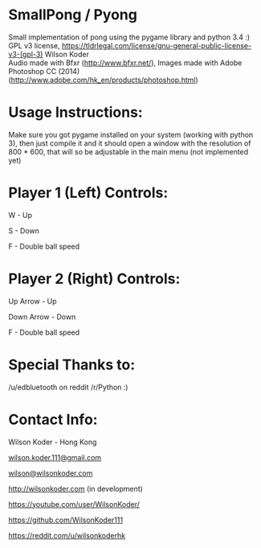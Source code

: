 SmallPong / Pyong
=================

Small implementation of pong using the pygame library and python 3.4 :) 
GPL v3 license,  https://tldrlegal.com/license/gnu-general-public-license-v3-(gpl-3) Wilson Koder    
Audio made with Bfxr (http://www.bfxr.net/), 
Images made with Adobe Photoshop CC (2014) (http://www.adobe.com/hk_en/products/photoshop.html) 

Usage Instructions:
===================

Make sure you got pygame installed on your system (working with python 3), then just compile it and it should open a
window with the resolution of 800 * 600, that will so be adjustable in the main menu (not implemented yet)

Player 1 (Left) Controls:
=========================

W - Up

S - Down

F - Double ball speed

Player 2 (Right) Controls:
==========================

Up Arrow - Up

Down Arrow - Down

F - Double ball speed

Special Thanks to: 
==================

/u/edbluetooth on reddit /r/Python :)

Contact Info:
=============

Wilson Koder - Hong Kong

wilson.koder.111@gmail.com

wilson@wilsonkoder.com

http://wilsonkoder.com (in development)

https://youtube.com/user/WilsonKoder/

https://github.com/WilsonKoder111

https://reddit.com/u/wilsonkoderhk
